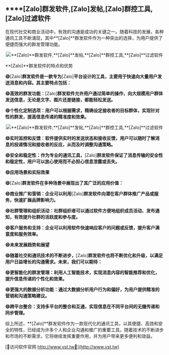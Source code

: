 ## ****[Zalo]**群发软件,**[Zalo]**发帖,**[Zalo]**群控工具,**[Zalo]**过滤软件**

在现代社交和商业活动中，有效的沟通是成功的关键之一。随着科技的发展，各种通讯工具不断涌现，其中**[Zalo]**群发软件作为一种突出的选择，为用户提供了便捷而强大的群发管理功能。

 <center><img src="https://vst.tw/MP4/tuiguang/png/8.png" alt="**[Zalo]**群发软件,**[Zalo]**发帖,**[Zalo]**群控工具,**[Zalo]**过滤软件"></center>

**[Zalo]**群发软件的特点和优势

**😄**[Zalo]**群发软件是一款专为**[Zalo]**平台设计的工具，主要用于快速向大量用户发送消息和内容。其主要特点包括：**

**😄高效的群发功能：**[Zalo]**群发软件允许用户通过简单的操作，向大规模用户群体发送信息，无论是文字、图片还是链接，都能轻松发送。**

**😄个性化定制选项：用户可以根据需求，精确设定接收者的目标群体，实现针对性的群发，提高信息传递的精准度和效果。**

 <center><img src="https://vst.tw/MP4/tuiguang/png/8.png" alt="**[Zalo]**群发软件,**[Zalo]**发帖,**[Zalo]**群控工具,**[Zalo]**过滤软件"></center>

**😄实时监控和反馈：软件提供实时的发送状态和接收反馈，用户可以随时了解消息的投递情况和接收者的反应，从而及时调整沟通策略。**

**😄安全和稳定性：作为专业的通讯工具，**[Zalo]**群发软件保证了消息传输的安全性和稳定性，用户可以放心使用而不必担心信息泄露或丢失。**

**😄应用场景和实际效果**

**😄**[Zalo]**群发软件在多种场景中展现出了其广泛的应用价值：**

**😄商业推广和营销：企业可以利用**[Zalo]**群发软件向潜在客户群体推广产品或服务，快速扩展品牌影响力。**

**😄社群管理和组织活动：社群组织者可以通过软件方便地组织成员活动、发布通知，有效提升社群的活跃度和参与度。**

**😄客户服务和支持：企业可以利用软件快速响应客户的问题或反馈，提升客户满意度和服务效率。**

**😄未来发展趋势和展望**

**😄随着社交和通讯技术的不断进步，**[Zalo]**群发软件也将不断优化和升级，以满足用户日益增长的沟通需求。未来，我们可以期待：**

**😄更智能化的群发管理：利用人工智能技术，实现消息内容的智能推荐和优化，提升信息传递的个性化和效果。**

**😄更强大的数据分析功能：通过大数据分析用户行为和偏好，为用户提供精准的营销和沟通策略建议。**

**😄跨平台整合：支持多平台的整合和互通，实现信息在不同平台间的无缝传递和同步管理。**

综上所述，**[Zalo]**群发软件作为一款现代化的通讯工具，以其便捷、高效和安全的特性，已经成为许多个人和企业沟通和推广的重要工具。随着技术的不断进步和市场的不断需求，它将继续发挥重要作用，并为用户带来更多便利和效益。


[👻访问软件官网 http://www.vst.tw👻](http://www.vst.tw)

